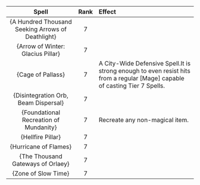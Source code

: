 | **Spell** | **Rank** | **Effect** |
|:--------:|:------:|:--------|
|{A Hundred Thousand Seeking Arrows of Deathlight}| 7 ||
|{Arrow of Winter: Glacius Pillar}| 7 ||
|{Cage of Pallass}| 7 |A City-Wide Defensive Spell.It is strong enough to even resist hits from a regular [Mage] capable of casting Tier 7 Spells.|
|{Disintegration Orb, Beam Dispersal}| 7 ||
|{Foundational Recreation of Mundanity}| 7 |Recreate any non-magical item.|
|{Hellfire Pillar}| 7 ||
|{Hurricane of Flames}| 7 ||
|{The Thousand Gateways of Orlaey}| 7 ||
|{Zone of Slow Time}| 7 ||
